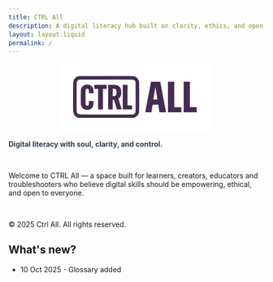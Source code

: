```yaml
---
title: CTRL All
description: A digital literacy hub built on clarity, ethics, and open-source empowerment.
layout: layout.liquid
permalink: /
---
```


<section class="hero">
    <div style="display: block; margin: 0 auto; width: fit-content;">
  <img src="/assets/images/Ctrl All logo purple.svg" alt="CTRL All logo" width="300" height="auto">
</div>
    <p style="color: #2c3e50;"><strong>Digital literacy with soul, clarity, and control.</strong></p>
     <br>
  <p>Welcome to CTRL All — a space built for learners, creators, educators and troubleshooters who believe digital skills should be empowering, ethical, and open to everyone.</p> 
  <br>
  <p>© 2025 Ctrl All. All rights reserved.</p>
</section>
<section class="section-light">
  <h2>What's new?</h2>
  <ul>
    <li>10 Oct 2025 - Glossary added</li>
  </ul>
</section>

